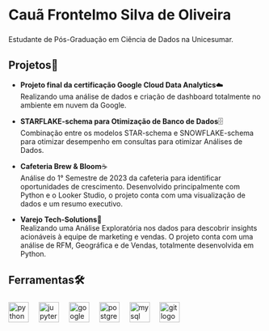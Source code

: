 <h1 align="left">Cauã Frontelmo Silva de Oliveira</h1>

###

<p align="left">Estudante de Pós-Graduação em Ciência de Dados na Unicesumar.</p>

###

<h2 align="left">Projetos🚀</h2>

* **Projeto final da certificação Google Cloud Data Analytics**☁️\
  Realizando uma análise de dados e criação de dashboard totalmente no ambiente em nuvem da Google.

* **STARFLAKE-schema para Otimização de Banco de Dados**🗄️\
  Combinação entre os modelos STAR-schema e SNOWFLAKE-schema para otimizar desempenho em consultas para otimizar Análises de Dados.

* **Cafeteria Brew & Bloom**☕\
  Análise do 1° Semestre de 2023 da cafeteria para identificar oportunidades de crescimento. Desenvolvido principalmente com Python e o Looker Studio, o projeto conta com uma visualização de dados e um resumo executivo.

* **Varejo Tech-Solutions**🛒\
  Realizando uma Análise Exploratória nos dados para descobrir insights acionáveis à equipe de marketing e vendas. O projeto conta com uma análise de RFM, Geográfica e de Vendas, totalmente desenvolvida em Python.

###

<p align="left"></p>

###

<h2 align="left">Ferramentas🛠️</h2>

###

<div align="left">
  <img src="https://cdn.jsdelivr.net/gh/devicons/devicon/icons/python/python-original.svg" height="40" alt="python logo"  />
  <img width="12" />
  <img src="https://cdn.jsdelivr.net/gh/devicons/devicon/icons/jupyter/jupyter-original.svg" height="40" alt="jupyter logo"  />
  <img width="12" />
  <img src="https://cdn.jsdelivr.net/gh/devicons/devicon/icons/googlecloud/googlecloud-original.svg" height="40" alt="googlecloud logo"  />
  <img width="12" />
  <img src="https://cdn.jsdelivr.net/gh/devicons/devicon/icons/postgresql/postgresql-original.svg" height="40" alt="postgresql logo"  />
  <img width="12" />
  <img src="https://cdn.jsdelivr.net/gh/devicons/devicon/icons/mysql/mysql-original.svg" height="40" alt="mysql logo"  />
  <img width="12" />
  <img src="https://cdn.jsdelivr.net/gh/devicons/devicon/icons/git/git-original.svg" height="40" alt="git logo"  />
</div>

###
